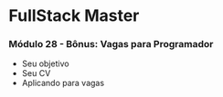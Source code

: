 # FullStack Master

### Módulo 28 - Bônus: Vagas para Programador
- Seu objetivo
- Seu CV
- Aplicando para vagas